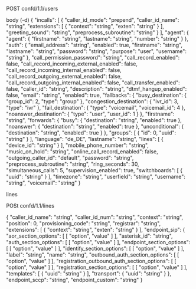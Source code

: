 POST confd/1.1/users 

body (-d)
{
  "incalls": [
    {
      "caller_id_mode": "prepend",
      "caller_id_name": "string",
      "extensions": [
        {
          "context": "string",
          "exten": "string"
        }
      ],
      "greeting_sound": "string",
      "preprocess_subroutine": "string"
    }
  ],
  "agent": {
    "agent": {
      "firstname": "string",
      "lastname": "string",
      "number": "string"
    }
  },
  "auth": {
    "email_address": "string",
    "enabled": true,
    "firstname": "string",
    "lastname": "string",
    "password": "string",
    "purpose": "user",
    "username": "string"
  },
  "call_permission_password": "string",
  "call_record_enabled": false,
  "call_record_incoming_external_enabled": false,
  "call_record_incoming_internal_enabled": false,
  "call_record_outgoing_external_enabled": false,
  "call_record_outgoing_internal_enabled": false,
  "call_transfer_enabled": false,
  "caller_id": "string",
  "description": "string",
  "dtmf_hangup_enabled": false,
  "email": "string",
  "enabled": true,
  "fallbacks": {
    "busy_destination": {
      "group_id": 2,
      "type": "group"
    },
    "congestion_destination": {
      "ivr_id": 3,
      "type": "ivr"
    },
    "fail_destination": {
      "type": "voicemail",
      "voicemail_id": 4
    },
    "noanswer_destination": {
      "type": "user",
      "user_id": 1
    }
  },
  "firstname": "string",
  "forwards": {
    "busy": {
      "destination": "string",
      "enabled": true
    },
    "noanswer": {
      "destination": "string",
      "enabled": true
    },
    "unconditional": {
      "destination": "string",
      "enabled": true
    }
  },
  "groups": [
    {
      "id": 0,
      "uuid": "string"
    }
  ],
  "language": "de_DE",
  "lastname": "string",
  "lines": [
    {
      "device_id": "string"
    }
  ],
  "mobile_phone_number": "string",
  "music_on_hold": "string",
  "online_call_record_enabled": false,
  "outgoing_caller_id": "default",
  "password": "string",
  "preprocess_subroutine": "string",
  "ring_seconds": 30,
  "simultaneous_calls": 5,
  "supervision_enabled": true,
  "switchboards": [
    {
      "uuid": "string"
    }
  ],
  "timezone": "string",
  "userfield": "string",
  "username": "string",
  "voicemail": "string"
}


lines

POSt confd/1.1/lines

{
  "caller_id_name": "string",
  "caller_id_num": "string",
  "context": "string",
  "position": 0,
  "provisioning_code": "string",
  "registrar": "string",
  "extensions": [
    {
      "context": "string",
      "exten": "string"
    }
  ],
  "endpoint_sip": {
    "aor_section_options": [
      [
        "option",
        "value"
      ]
    ],
    "asterisk_id": "string",
    "auth_section_options": [
      [
        "option",
        "value"
      ]
    ],
    "endpoint_section_options": [
      [
        "option",
        "value"
      ]
    ],
    "identify_section_options": [
      [
        "option",
        "value"
      ]
    ],
    "label": "string",
    "name": "string",
    "outbound_auth_section_options": [
      [
        "option",
        "value"
      ]
    ],
    "registration_outbound_auth_section_options": [
      [
        "option",
        "value"
      ]
    ],
    "registration_section_options": [
      [
        "option",
        "value"
      ]
    ],
    "templates": [
      {
        "uuid": "string"
      }
    ],
    "transport": {
      "uuid": "string"
    }
  },
  "endpoint_sccp": "string",
  "endpoint_custom": "string"
}
